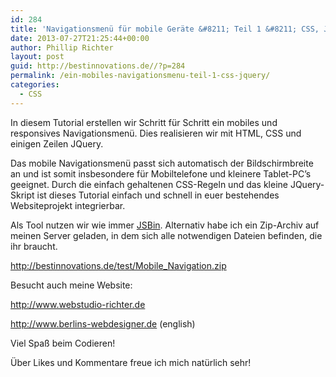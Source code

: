 ```yaml
---
id: 284
title: 'Navigationsmenü für mobile Geräte &#8211; Teil 1 &#8211; CSS, JQuery'
date: 2013-07-27T21:25:44+00:00
author: Phillip Richter
layout: post
guid: http://bestinnovations.de//?p=284
permalink: /ein-mobiles-navigationsmenu-teil-1-css-jquery/
categories:
  - CSS
---
```

In diesem Tutorial erstellen wir Schritt für Schritt ein mobiles und responsives Navigationsmenü. Dies realisieren wir mit HTML, CSS und einigen Zeilen JQuery.

Das mobile Navigationsmenü passt sich automatisch der Bildschirmbreite an und ist somit insbesondere für Mobiltelefone und kleinere Tablet-PC&#8217;s geeignet. Durch die einfach gehaltenen CSS-Regeln und das kleine JQuery-Skript ist dieses Tutorial einfach und schnell in euer bestehendes Websiteprojekt integrierbar.

Als Tool nutzen wir wie immer <a title="JSBin" href="http://www.jsbin.com/" target="_blank">JSBin</a>. Alternativ habe ich ein Zip-Archiv auf meinen Server geladen, in dem sich alle notwendigen Dateien befinden, die ihr braucht.

<a title="Mobiles Navigationsmenü" href="http://bestinnovations.de/test/Mobile_Navigation.zip" target="_blank">http://bestinnovations.de/test/Mobile_Navigation.zip</a>

Besucht auch meine Website:

<a title="web.studio Richter.de" href="http://www.webstudio-richter.de" target="_blank">http://www.webstudio-richter.de</a>
  
<a title="webstudio Richter" href="http://www.berlins-webdesigner.de (english)" target="_blank">http://www.berlins-webdesigner.de </a>(english)

Viel Spaß beim Codieren!

Über Likes und Kommentare freue ich mich natürlich sehr!